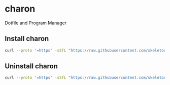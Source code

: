 # charon
Dotfile and Program Manager

## Install charon

```bash
curl --proto '=https' -sSfL "https://raw.githubusercontent.com/skeletony007/charon/main/install" | sh
```

## Uninstall charon


```bash
curl --proto '=https' -sSfL "https://raw.githubusercontent.com/skeletony007/charon/main/uninstall" | sh
```

